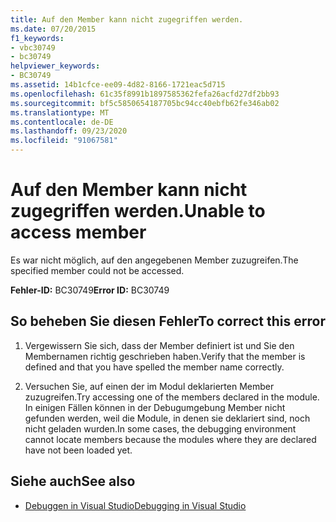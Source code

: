```yaml
---
title: Auf den Member kann nicht zugegriffen werden.
ms.date: 07/20/2015
f1_keywords:
- vbc30749
- bc30749
helpviewer_keywords:
- BC30749
ms.assetid: 14b1cfce-ee09-4d82-8166-1721eac5d715
ms.openlocfilehash: 61c35f8991b1897585362fefa26acfd27df2bb93
ms.sourcegitcommit: bf5c5850654187705bc94cc40ebfb62fe346ab02
ms.translationtype: MT
ms.contentlocale: de-DE
ms.lasthandoff: 09/23/2020
ms.locfileid: "91067581"
---
```

# <a name="unable-to-access-member"></a><span data-ttu-id="e6bde-102">Auf den Member kann nicht zugegriffen werden.</span><span class="sxs-lookup"><span data-stu-id="e6bde-102">Unable to access member</span></span>

<span data-ttu-id="e6bde-103">Es war nicht möglich, auf den angegebenen Member zuzugreifen.</span><span class="sxs-lookup"><span data-stu-id="e6bde-103">The specified member could not be accessed.</span></span>  
  
 <span data-ttu-id="e6bde-104">**Fehler-ID:** BC30749</span><span class="sxs-lookup"><span data-stu-id="e6bde-104">**Error ID:** BC30749</span></span>  
  
## <a name="to-correct-this-error"></a><span data-ttu-id="e6bde-105">So beheben Sie diesen Fehler</span><span class="sxs-lookup"><span data-stu-id="e6bde-105">To correct this error</span></span>  
  
1. <span data-ttu-id="e6bde-106">Vergewissern Sie sich, dass der Member definiert ist und Sie den Membernamen richtig geschrieben haben.</span><span class="sxs-lookup"><span data-stu-id="e6bde-106">Verify that the member is defined and that you have spelled the member name correctly.</span></span>  
  
2. <span data-ttu-id="e6bde-107">Versuchen Sie, auf einen der im Modul deklarierten Member zuzugreifen.</span><span class="sxs-lookup"><span data-stu-id="e6bde-107">Try accessing one of the members declared in the module.</span></span> <span data-ttu-id="e6bde-108">In einigen Fällen können in der Debugumgebung Member nicht gefunden werden, weil die Module, in denen sie deklariert sind, noch nicht geladen wurden.</span><span class="sxs-lookup"><span data-stu-id="e6bde-108">In some cases, the debugging environment cannot locate members because the modules where they are declared have not been loaded yet.</span></span>  
  
## <a name="see-also"></a><span data-ttu-id="e6bde-109">Siehe auch</span><span class="sxs-lookup"><span data-stu-id="e6bde-109">See also</span></span>

- [<span data-ttu-id="e6bde-110">Debuggen in Visual Studio</span><span class="sxs-lookup"><span data-stu-id="e6bde-110">Debugging in Visual Studio</span></span>](/visualstudio/debugger/debugger-feature-tour)
